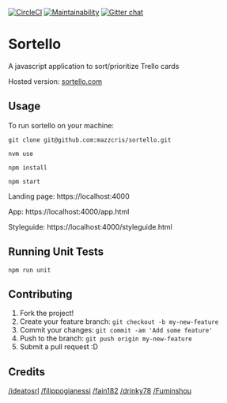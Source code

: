 [![CircleCI](https://circleci.com/gh/sortello/sortello/tree/master.svg?style=svg)](https://circleci.com/gh/sortello/sortello/tree/master)
[![Maintainability](https://api.codeclimate.com/v1/badges/46bc18026cdefd1912e9/maintainability)](https://codeclimate.com/github/mazzcris/sortello/maintainability)
[![Gitter chat](https://badges.gitter.im/org.png)](https://gitter.im/sortello)
# Sortello
A javascript application to sort/prioritize Trello cards

Hosted version: [sortello.com](https://sortello.com)

## Usage

To run sortello on your machine:

`git clone git@github.com:mazzcris/sortello.git`

`nvm use`

`npm install`

`npm start`

Landing page:
https://localhost:4000

App:
https://localhost:4000/app.html

Styleguide:
https://localhost:4000/styleguide.html

## Running Unit Tests

`npm run unit`

## Contributing

1. Fork the project!
2. Create your feature branch: `git checkout -b my-new-feature`
3. Commit your changes: `git commit -am 'Add some feature'`
4. Push to the branch: `git push origin my-new-feature`
5. Submit a pull request :D


## Credits

[/ideatosrl](https://github.com/ideatosrl)
[/filippogianessi](https://github.com/filippogianessi)
[/fain182](https://github.com/fain182)
[/drinky78](https://github.com/drinky78)
[/Fuminshou](https://github.com/Fuminshou)

<!--
## History

TODO: Write history



## License

TODO: Write license
-->
